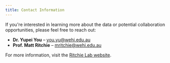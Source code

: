 ```yaml
---
title: Contact Information
---
```

If you're interested in learning more about the data or potential collaboration opportunities, please feel free to reach out:

- **Dr. Yupei You** – [you.yu@wehi.edu.au](mailto:you.yu@wehi.edu.au)  
- **Prof. Matt Ritchie** – [mritchie@wehi.edu.au](mailto:mritchie@wehi.edu.au)

For more information, visit the [Ritchie Lab website](https://www.wehi.edu.au/laboratory/ritchie-lab/).